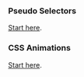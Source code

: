 ### Pseudo Selectors

[Start here](Pseudo-Selectors/).

### CSS Animations

[Start here](CSS-Animations/).
